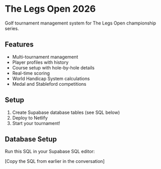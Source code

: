 # The Legs Open 2026

Golf tournament management system for The Legs Open championship series.

## Features
- Multi-tournament management
- Player profiles with history
- Course setup with hole-by-hole details
- Real-time scoring
- World Handicap System calculations
- Medal and Stableford competitions

## Setup
1. Create Supabase database tables (see SQL below)
2. Deploy to Netlify
3. Start your tournament!

## Database Setup
Run this SQL in your Supabase SQL editor:

[Copy the SQL from earlier in the conversation]
